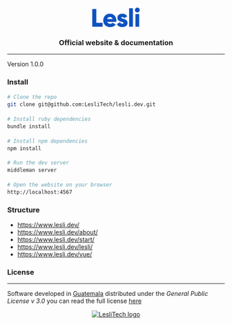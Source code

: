 <p align="center">
    <img width="110" alt="Lesli logo" src="./source/images/brand/lesli-name.svg" />
</p>

<h3 align="center">Official website & documentation</h3>

<hr/>

Version 1.0.0


### Install

```bash
# Clone the repo
git clone git@github.com:LesliTech/lesli.dev.git

# Install ruby dependencies
bundle install

# Install npm dependencies
npm install

# Run the dev server
middleman server

# Open the website on your browser
http://localhost:4567

```


### Structure

- https://www.lesli.dev/ 
- https://www.lesli.dev/about/ 
- https://www.lesli.dev/start/ 
- https://www.lesli.dev/lesli/ 
- https://www.lesli.dev/vue/ 



### License  
------
Software developed in [Guatemala](http://visitguatemala.com/) distributed under the *General Public License v 3.0* you can read the full license [here](http://www.gnu.org/licenses/gpl-3.0.html)

<p align="center">
	<a href="https://www.lesli.tech" target="_blank">
		<img alt="LesliTech logo" width="150" src="https://cdn.lesli.tech/leslitech/brand/leslitech-logo.svg" />
	</a>
</p>
